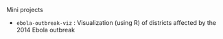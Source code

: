 Mini projects

- `ebola-outbreak-viz` : Visualization (using R) of districts affected by the 2014 Ebola outbreak
